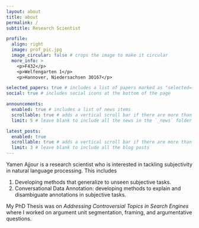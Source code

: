 ```yaml
---
layout: about
title: about
permalink: /
subtitle: Research Scientist

profile:
  align: right
  image: prof_pic.jpg
  image_circular: false # crops the image to make it circular
  more_info: >
    <p>F432</p>
    <p>Welfengarten 1</p>
    <p>Hannover, Niedersachsen 30167</p>

selected_papers: true # includes a list of papers marked as "selected={true}"
social: true # includes social icons at the bottom of the page

announcements:
  enabled: true # includes a list of news items
  scrollable: true # adds a vertical scroll bar if there are more than 3 news items
  limit: 5 # leave blank to include all the news in the `_news` folder

latest_posts:
  enabled: true
  scrollable: true # adds a vertical scroll bar if there are more than 3 new posts items
  limit: 3 # leave blank to include all the blog posts
---
```


Yamen Ajjour is a research scientist who is interested in tackling subjectivity in natural language processing. This includes
1. Developing methods that generalize to unseen subjective tasks.
2. Conversational Data Annotation: developing methods to explain and disambiguate annotations in subjective tasks.

My PhD Thesis was on *Addressing Controversial Topics in Search Engines* where I worked on argument unit segmentation, framing, and argumentative questions. 
